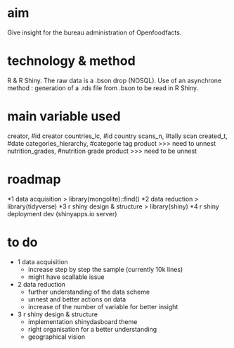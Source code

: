 # aim 

Give insight for the bureau administration of Openfoodfacts.

# technology & method

R & R Shiny.
The raw data is a .bson drop (NOSQL). Use of an asynchrone method : generation of a .rds file from .bson to be read in R Shiny. 

# main variable used

creator, #id creator
countries_lc, #id country
scans_n, #tally scan
created_t, #date 
categories_hierarchy, #categorie tag product >>> need to unnest
nutrition_grades, #nutrition grade product >>> need to be unnest

# roadmap 

*1 data acquisition > library(mongolite)::find()
*2 data reduction > library(tidyverse)
*3 r shiny design & structure > library(shiny)
*4 r shiny deployment dev (shinyapps.io server)

# to do

* 1 data acquisition
  * increase step by step the sample (currently 10k lines)
  * might have scallable issue
* 2 data reduction
  * further understanding of the data scheme
  * unnest and better actions on data
  * increase of the number of variable for better insight
* 3 r shiny design & structure
  * implementation shinydasboard theme
  * right organisation for a better understanding 
  * geographical vision
